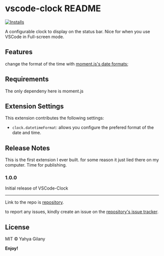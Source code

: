 # vscode-clock README

[![Installs](http://vsmarketplacebadge.apphb.com/installs/yahya-gilany.vscode-clock.svg
)](https://marketplace.visualstudio.com/items?itemName=yahya-gilany.vscode-clock)

A configurable clock to display on the status bar. Nice for when you use VSCode in Full-screen mode.

## Features
change the format of the time with [moment.js's date formats](https://momentjs.com/docs/#/displaying/);

## Requirements

The only dependeny here is moment.js

## Extension Settings

This extension contributes the following settings:

* `clock.datetimeFormat`: allows you configure the prefered format of the date and time.


## Release Notes

This is the first extension I ever built. for some reason it just lied there on my computer. Time for publishing.

### 1.0.0

Initial release of VSCode-Clock

-----------------------------------------------------------------------------------------------------------
Link to the repo is [repository](//github.com/ygilany/vscode-clock).

to report any issues, kindly create an issue on the [repository's issue tracker](//github.com/ygilany/vscode-clock).

## License

MIT © Yahya Gilany

**Enjoy!**
